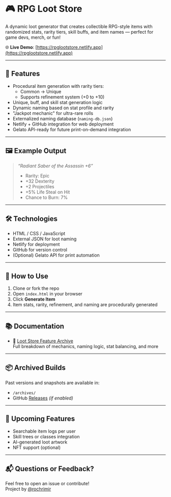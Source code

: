 # 🎮 RPG Loot Store

A dynamic loot generator that creates collectible RPG-style items with randomized stats, rarity tiers, skill buffs, and item names — perfect for game devs, merch, or fun!

🌐 **Live Demo**: [https://rpglootstore.netlify.app](https://rpglootstore.netlify.app)

---

## 🚀 Features

- Procedural item generation with rarity tiers:
  - Common → Unique
  - Supports refinement system (+0 to +10)
- Unique, buff, and skill stat generation logic
- Dynamic naming based on stat profile and rarity
- "Jackpot mechanic" for ultra-rare rolls
- Externalized naming database (`naming-db.json`)
- Netlify + GitHub integration for web deployment
- Gelato API-ready for future print-on-demand integration

---

## 🖼 Example Output

> *“Radiant Saber of the Assassin +6”*  
> - Rarity: Epic  
> - +32 Dexterity  
> - +2 Projectiles  
> - +5% Life Steal on Hit  
> - Chance to Burn: 7%  

---

## 🛠 Technologies

- HTML / CSS / JavaScript
- External JSON for loot naming
- Netlify for deployment
- GitHub for version control
- (Optional) Gelato API for print automation

---

## 📂 How to Use

1. Clone or fork the repo  
2. Open `index.html` in your browser  
3. Click **Generate Item**  
4. Item stats, rarity, refinement, and naming are procedurally generated

---

## 📚 Documentation

- 🧠 [Loot Store Feature Archive](./docs/FeatureArchive.md)  
  Full breakdown of mechanics, naming logic, stat balancing, and more

---

## 📦 Archived Builds

Past versions and snapshots are available in:
- `/archives/`
- GitHub [Releases](https://github.com/your-repo-name/releases) _(if enabled)_

---

## 🧪 Upcoming Features

- Searchable item logs per user
- Skill trees or classes integration
- AI-generated loot artwork
- NFT support (optional)

---

## 📬 Questions or Feedback?

Feel free to open an issue or contribute!  
Project by [@rochrimir](https://github.com/rochrimir)

